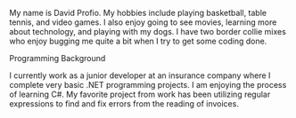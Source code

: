 My name is David Profio. My hobbies include playing basketball, table tennis, and video games. I also enjoy going to see movies, learning more about technology, and playing with my dogs. I have two border collie mixes who enjoy bugging me quite a bit when I try to get some coding done.

Programming Background

I currently work as a junior developer at an insurance company where I complete very basic .NET programming projects. I am enjoying the process of learning C#. My favorite project from work has been utilizing regular expressions to find and fix errors from the reading of invoices. 